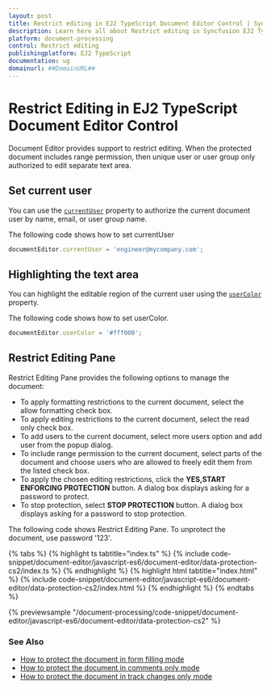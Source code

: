 ```yaml
---
layout: post
title: Restrict editing in EJ2 TypeScript Document Editor Control | Syncfusion
description: Learn here all about Restrict editing in Syncfusion EJ2 TypeScript Document Editor control of Syncfusion Essential JS 2 and more.
platform: document-processing
control: Restrict editing 
publishingplatform: EJ2 TypeScript
documentation: ug
domainurl: ##DomainURL##
---
```


# Restrict Editing in EJ2 TypeScript Document Editor Control

Document Editor provides support to restrict editing. When the protected document includes range permission, then unique user or user group only authorized to edit separate text area.

## Set current user

You can use the [`currentUser`](https://ej2.syncfusion.com/documentation/api/document-editor#currentuser) property to authorize the current document user by name, email, or user group name.

The following code shows how to set currentUser

```ts
documentEditor.currentUser = 'engineer@mycompany.com';
```

## Highlighting the text area

You can highlight the editable region of the current user using the [`userColor`](https://ej2.syncfusion.com/documentation/api/document-editor#usercolor) property.

The following code shows how to set userColor.

```ts
documentEditor.userColor = '#fff000';
```

## Restrict Editing Pane

Restrict Editing Pane provides the following options to manage the document:
* To apply formatting restrictions to the current document, select the allow formatting check box.
* To apply editing restrictions to the current document, select the read only check box.
* To add users to the current document, select more users option and add user from the popup dialog.
* To include range permission to the current document, select parts of the document and choose users who are allowed to freely edit them from the listed check box.
* To apply the chosen editing restrictions, click the **YES,START ENFORCING PROTECTION** button. A dialog box displays asking for a   password to protect.
* To stop protection, select **STOP PROTECTION** button. A dialog box displays asking for a password to stop protection.

The following code shows Restrict Editing Pane. To unprotect the document, use password '123'.

 

 {% tabs %}
{% highlight ts tabtitle="index.ts" %}
{% include code-snippet/document-editor/javascript-es6/document-editor/data-protection-cs2/index.ts %}
{% endhighlight %}
{% highlight html tabtitle="index.html" %}
{% include code-snippet/document-editor/javascript-es6/document-editor/data-protection-cs2/index.html %}
{% endhighlight %}
{% endtabs %}
        
{% previewsample "/document-processing/code-snippet/document-editor/javascript-es6/document-editor/data-protection-cs2" %}

### See Also

* [How to protect the document in form filling mode](./form-fields#protect-the-document-in-form-filling-mode)
* [How to protect the document in comments only mode](./comments#protect-the-document-in-comments-only-mode)
* [How to protect the document in track changes only mode](./track-changes#protect-the-document-in-track-changes-only-mode)